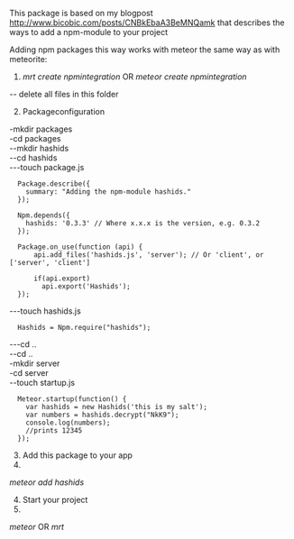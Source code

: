 This package is based on my blogpost http://www.bicobic.com/posts/CNBkEbaA3BeMNQamk
that describes the ways to add a npm-module to your project

Adding npm packages this way works with meteor the same way as with meteorite:

1. *mrt create npmintegration* OR *meteor create npmintegration*

  -- delete all files in this folder

2. Packageconfiguration 

  -mkdir packages  
  -cd packages  
  --mkdir hashids  
  --cd hashids  
  ---touch package.js  
      
      Package.describe({
        summary: "Adding the npm-module hashids."
      });
      
      Npm.depends({
        hashids: '0.3.3' // Where x.x.x is the version, e.g. 0.3.2
      });
      
      Package.on_use(function (api) {
          api.add_files('hashids.js', 'server'); // Or 'client', or ['server', 'client']
        
          if(api.export)
            api.export('Hashids');  
      });   

  ---touch hashids.js  
  
      Hashids = Npm.require("hashids");   
      
  ---cd ..  
  --cd ..  
  -mkdir server  
  -cd server  
  --touch startup.js 
   
      Meteor.startup(function() {
        var hashids = new Hashids('this is my salt');
        var numbers = hashids.decrypt("NkK9");
        console.log(numbers);
        //prints 12345
      });    
    

3. Add this package to your app  
4. 
  *meteor add hashids*
  
4. Start your project  
5. 
  *meteor* OR *mrt*

